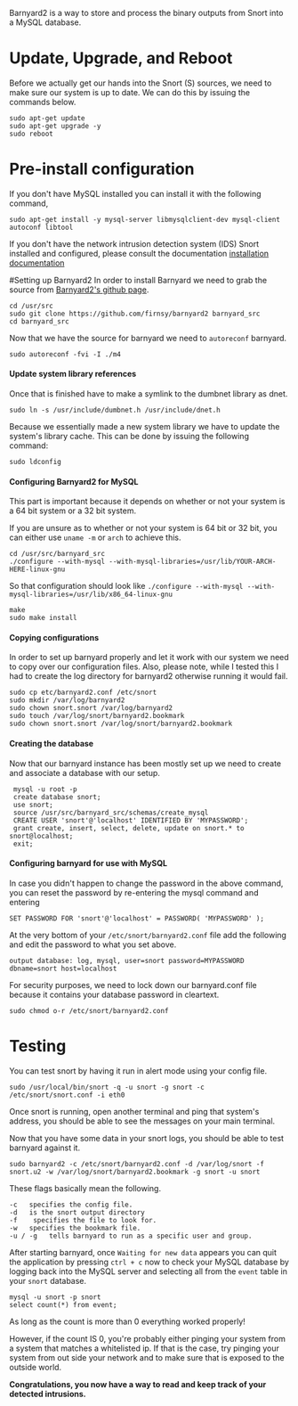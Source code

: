 Barnyard2 is a way to store and process the binary outputs from Snort into a MySQL database.

# Update, Upgrade, and Reboot
Before we actually get our hands into the Snort (S) sources, we need to make sure our system is up to date. We can do this by issuing the commands below.

    sudo apt-get update
    sudo apt-get upgrade -y
    sudo reboot
 
# Pre-install configuration
If you don't have MySQL installed you can install it with the following command, 

    sudo apt-get install -y mysql-server libmysqlclient-dev mysql-client autoconf libtool

If you don't have the network intrusion detection system (IDS) Snort installed and configured, please consult the documentation [installation documentation](https://www.vultr.com/docs/how-to-configure-snort-on-debian)

#Setting up Barnyard2
In order to install Barnyard we need to grab the source from [Barnyard2's github page](https://github.com/firnsy/barnyard2).

    cd /usr/src
    sudo git clone https://github.com/firnsy/barnyard2 barnyard_src
    cd barnyard_src

Now that we have the source for barnyard we need to `autoreconf` barnyard.

    sudo autoreconf -fvi -I ./m4

#### Update system library references

Once that is finished have to make a symlink to the dumbnet library as dnet.

    sudo ln -s /usr/include/dumbnet.h /usr/include/dnet.h

Because we essentially made a new system library we have to update the system's library cache. This can be done by issuing the following command:

    sudo ldconfig

#### Configuring Barnyard2 for MySQL
This part is important because it depends on whether or not your system is a 64 bit system or a 32 bit system.

If you are unsure as to whether or not your system is 64 bit or 32 bit, you can either use `uname -m` or `arch` to achieve this.

    cd /usr/src/barnyard_src
    ./configure --with-mysql --with-mysql-libraries=/usr/lib/YOUR-ARCH-HERE-linux-gnu

So that configuration should look like `./configure --with-mysql --with-mysql-libraries=/usr/lib/x86_64-linux-gnu`

    make
    sudo make install

#### Copying configurations 
In order to set up barnyard properly and let it work with our system we need to copy over our configuration files. Also, please note, while I tested this I had to create the log directory for barnyard2 otherwise running it would fail. 

    sudo cp etc/barnyard2.conf /etc/snort
    sudo mkdir /var/log/barnyard2
    sudo chown snort.snort /var/log/barnyard2
    sudo touch /var/log/snort/barnyard2.bookmark
    sudo chown snort.snort /var/log/snort/barnyard2.bookmark

#### Creating the database

Now that our barnyard instance has been mostly set up we need to create and associate a database with our setup.

     mysql -u root -p
     create database snort;
     use snort;
     source /usr/src/barnyard_src/schemas/create_mysql
     CREATE USER 'snort'@'localhost' IDENTIFIED BY 'MYPASSWORD';
     grant create, insert, select, delete, update on snort.* to snort@localhost;
     exit;


#### Configuring barnyard for use with MySQL
In case you didn't happen to change the password in the above command, you can reset the password by re-entering the mysql command and entering

    SET PASSWORD FOR 'snort'@'localhost' = PASSWORD( 'MYPASSWORD' );

At the very bottom of your `/etc/snort/barnyard2.conf` file add the following and edit the password to what you set above. 

    output database: log, mysql, user=snort password=MYPASSWORD dbname=snort host=localhost

For security purposes, we need to lock down our barnyard.conf file because it contains your database password in cleartext.

    sudo chmod o-r /etc/snort/barnyard2.conf

# Testing
You can test snort by having it run in alert mode using your config file.

    sudo /usr/local/bin/snort -q -u snort -g snort -c /etc/snort/snort.conf -i eth0

Once snort is running, open another terminal and ping that system's address, you should be able to see the messages on your main terminal. 

Now that you have some data in your snort logs, you should be able to test barnyard against it.

    sudo barnyard2 -c /etc/snort/barnyard2.conf -d /var/log/snort -f snort.u2 -w /var/log/snort/barnyard2.bookmark -g snort -u snort

These flags basically mean the following.

    -c   specifies the config file.
    -d   is the snort output directory
    -f    specifies the file to look for.
    -w   specifies the bookmark file.
    -u / -g   tells barnyard to run as a specific user and group.

After starting barnyard, once `Waiting for new data` appears you can quit the application by pressing `ctrl + c` now to check your MySQL database by logging back into the MySQL server and selecting all from the `event` table in your `snort` database.

    mysql -u snort -p snort
    select count(*) from event;

As long as the count is more than 0 everything worked properly!

However, if the count IS 0, you're probably either pinging your system from a system that matches a whitelisted ip. If that is the case, try pinging your system from out side your network and to make sure that is exposed to the outside world.

**Congratulations, you now have a way to read and keep track of your detected intrusions.**
